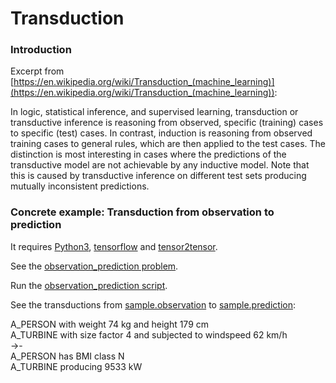 # Transduction

### Introduction

Excerpt from [https://en.wikipedia.org/wiki/Transduction_(machine_learning)](https://en.wikipedia.org/wiki/Transduction_(machine_learning)):  

In logic, statistical inference, and supervised learning, transduction or transductive inference is reasoning from observed, specific (training) cases to specific (test) cases. In contrast, induction is reasoning from observed training cases to general rules, which are then applied to the test cases. The distinction is most interesting in cases where the predictions of the transductive model are not achievable by any inductive model. Note that this is caused by transductive inference on different test sets producing mutually inconsistent predictions.  

### Concrete example: Transduction from observation to prediction

It requires [Python3](https://www.python.org/), [tensorflow](https://pypi.org/project/tensorflow/) and [tensor2tensor](https://pypi.org/project/tensor2tensor/).  

See the [observation_prediction problem](https://github.com/josd/eye/blob/master/transduction/observation_prediction.py).  

Run the [observation_prediction script](https://github.com/josd/eye/blob/master/transduction/observation_prediction.sh).  

See the transductions from [sample.observation](https://github.com/josd/eye/blob/master/transduction/sample.observation) to [sample.prediction](https://github.com/josd/eye/blob/master/transduction/sample.prediction):  

A_PERSON with weight 74 kg and height 179 cm  
A_TURBINE with size factor 4 and subjected to windspeed 62 km/h  
->-  
A_PERSON has BMI class N  
A_TURBINE producing 9533 kW  
